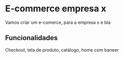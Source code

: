 # E-commerce empresa x

Vamos criar um e-comerce, para a empresa x e bla

## Funcionalidades

Checkout, tela de produto, catálogo, home com baneer

